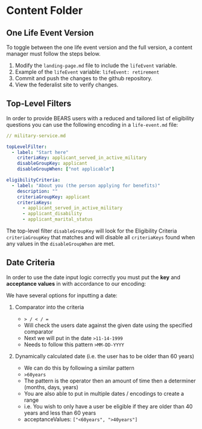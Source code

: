 # Content Folder

## One Life Event Version

To toggle between the one life event version and the full version, a content manager must follow the steps below.

1. Modify the `landing-page.md` file to include the `lifeEvent` variable.
2. Example of the `lifeEvent` variable: `lifeEvent: retirement`
3. Commit and push the changes to the github repository.
4. View the federalist site to verify changes.

## Top-Level Filters

In order to provide BEARS users with a reduced and tailored list of eligibility questions you can use the following encoding in a `life-event.md` file:

```yaml
// military-service.md

topLevelFilter:
  - label: "Start here"
    criteriaKey: applicant_served_in_active_military
    disableGroupKey: applicant
    disableGroupWhen: ["not applicable"]

eligibilityCriteria:
  - label: "About you (the person applying for benefits)"
    description: ""
    criteriaGroupKey: applicant
    criteriaKeys:
      - applicant_served_in_active_military
      - applicant_disability
      - applicant_marital_status
```

The top-level filter `disableGroupKey` will look for the Eligibility Criteria `criteriaGroupKey` that matches and will disable all `criteriaKeys` found when any values in the `disableGroupWhen` are met.

## Date Criteria

In order to use the date input logic correctly you must put the **key** and **acceptance values** in with accordance to our encoding:

We have several options for inputting a date:

1. Comparator into the criteria

   - `> / < / =`
   - Will check the users date against the given date using the specified comparator
   - Next we will put in the date `>11-14-1999`
   - Needs to follow this pattern `>MM-DD-YYYY`

2. Dynamically calculated date (i.e. the user has to be older than 60 years)

   - We can do this by following a similar pattern
   - `>60years`
   - The pattern is the operator then an amount of time then a determiner (months, days, years)
   - You are also able to put in multiple dates / encodings to create a range
   - i.e. You wish to only have a user be eligible if they are older than 40 years and less than 60 years
   - acceptanceValues: `["<60years", ">40years"]`
